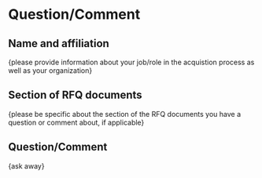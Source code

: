 # Question/Comment

## Name and affiliation
{please provide information about your job/role in the acquistion process as well as your organization}

## Section of RFQ documents
{please be specific about the section of the RFQ documents you have a question or comment about, if applicable}  

## Question/Comment
{ask away}
